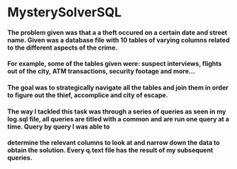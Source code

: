 # MysterySolverSQL
#### The problem given was that a a theft occured on a certain date and street name. Given was a database file with 10 tables of varying columns related to the different aspects of the crime.
#### For example, some of the tables given were: suspect interviews, flights out of the city, ATM transactions, security footage and more...
#### The goal was to strategically navigate all the tables and join them in order to figure out the thief, accomplice and city of escape.
#### The way I tackled this task was through a series of queries as seen in my log.sql file, all queries are titled with a common and are run one query at a time. Query by query I was able to 
#### determine the relevant columns to look at and narrow down the data to obtain the solution. Every q.text file has the result of my subsequent queries.
